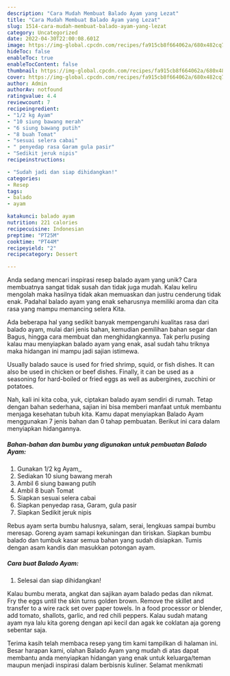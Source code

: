 ```yaml
---
description: "Cara Mudah Membuat Balado Ayam yang Lezat"
title: "Cara Mudah Membuat Balado Ayam yang Lezat"
slug: 1514-cara-mudah-membuat-balado-ayam-yang-lezat
category: Uncategorized
date: 2022-04-30T22:00:08.601Z
image: https://img-global.cpcdn.com/recipes/fa915cb8f664062a/680x482cq70/balado-ayam-foto-resep-utama.jpg
hideToc: false
enableToc: true
enableTocContent: false
thumbnail: https://img-global.cpcdn.com/recipes/fa915cb8f664062a/680x482cq70/balado-ayam-foto-resep-utama.jpg
cover: https://img-global.cpcdn.com/recipes/fa915cb8f664062a/680x482cq70/balado-ayam-foto-resep-utama.jpg
author: Admin
authorAv: notfound
ratingvalue: 4.4
reviewcount: 7
recipeingredient:
- "1/2 kg Ayam"
- "10 siung bawang merah"
- "6 siung bawang putih"
- "8 buah Tomat"
- "sesuai selera cabai"
- " penyedap rasa Garam gula pasir"
- "Sedikit jeruk nipis"
recipeinstructions:

- "Sudah jadi dan siap dihidangkan!"
categories:
- Resep
tags:
- balado
- ayam

katakunci: balado ayam 
nutrition: 221 calories
recipecuisine: Indonesian
preptime: "PT25M"
cooktime: "PT44M"
recipeyield: "2"
recipecategory: Dessert

---
```





Anda sedang mencari inspirasi resep balado ayam yang unik? Cara membuatnya sangat tidak susah dan tidak juga mudah. Kalau keliru mengolah maka hasilnya tidak akan memuaskan dan justru cenderung tidak enak. Padahal balado ayam yang enak seharusnya memiliki aroma dan cita rasa yang mampu memancing selera Kita.





Ada beberapa hal yang sedikit banyak mempengaruhi kualitas rasa dari balado ayam, mulai dari jenis bahan, kemudian pemilihan bahan segar dan Bagus, hingga cara membuat dan menghidangkannya. Tak perlu pusing kalau mau menyiapkan balado ayam yang enak,      asal sudah tahu triknya maka hidangan ini mampu jadi sajian istimewa.














Usually balado sauce is used for fried shrimp, squid, or fish dishes. It can also be used in chicken or beef dishes. Finally, it can be used as a seasoning for hard-boiled or fried eggs as well as aubergines, zucchini or potatoes.






Nah, kali ini kita coba, yuk, ciptakan balado ayam sendiri di rumah. Tetap dengan bahan sederhana, sajian ini bisa memberi manfaat untuk membantu menjaga kesehatan tubuh kita. Kamu dapat menyiapkan Balado Ayam menggunakan 7 jenis bahan dan 0 tahap pembuatan. Berikut ini cara dalam menyiapkan hidangannya.

<!--inarticleads1-->

##### Bahan-bahan dan bumbu yang digunakan untuk pembuatan Balado Ayam:

1. Gunakan 1/2 kg Ayam,,
1. Sediakan 10 siung bawang merah
1. Ambil 6 siung bawang putih
1. Ambil 8 buah Tomat
1. Siapkan sesuai selera cabai
1. Siapkan  penyedap rasa, Garam, gula pasir
1. Siapkan Sedikit jeruk nipis


Rebus ayam serta bumbu halusnya, salam, serai, lengkuas sampai bumbu meresap. Goreng ayam samapi kekuningan dan tiriskan. Siapkan bumbu balado dan tumbuk kasar semua bahan yang sudah disiapkan. Tumis dengan asam kandis dan masukkan potongan ayam. 

<!--inarticleads2-->

##### Cara buat Balado Ayam:


1. Selesai dan siap dihidangkan!

Kalau bumbu merata, angkat dan sajikan ayam balado pedas dan nikmat. Fry the eggs until the skin turns golden brown. Remove the skillet and transfer to a wire rack set over paper towels. In a food processor or blender, add tomato, shallots, garlic, and red chili peppers. Kalau sudah matang ayam nya lalu kita goreng dengan api kecil dan agak ke coklatan aja goreng sebentar saja. 

Terima kasih telah membaca resep yang tim kami tampilkan di halaman ini. Besar harapan kami, olahan Balado Ayam yang mudah di atas dapat membantu anda menyiapkan hidangan yang enak untuk keluarga/teman maupun menjadi inspirasi dalam berbisnis kuliner. Selamat menikmati
